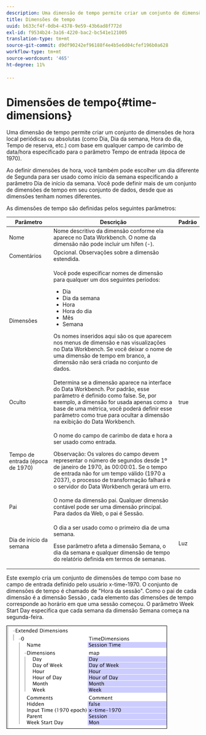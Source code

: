 ```yaml
---
description: Uma dimensão de tempo permite criar um conjunto de dimensões de hora local periódicas ou absolutas (como Dia, Dia da semana, Hora do dia, Tempo de reserva, etc.) com base em qualquer campo de carimbo de data/hora especificado para o parâmetro Tempo de entrada (época de 1970).
title: Dimensões de tempo
uuid: b633cf4f-0db4-4378-9e59-43b6ad8f772d
exl-id: f9534b24-3a16-4220-bac2-bc541e121005
translation-type: tm+mt
source-git-commit: d9df90242ef96188f4e4b5e6d04cfef196b0a628
workflow-type: tm+mt
source-wordcount: '465'
ht-degree: 11%

---
```


# Dimensões de tempo{#time-dimensions}

Uma dimensão de tempo permite criar um conjunto de dimensões de hora local periódicas ou absolutas (como Dia, Dia da semana, Hora do dia, Tempo de reserva, etc.) com base em qualquer campo de carimbo de data/hora especificado para o parâmetro Tempo de entrada (época de 1970).

Ao definir dimensões de hora, você também pode escolher um dia diferente de Segunda para ser usado como início da semana especificando a parâmetro Dia de início da semana. Você pode definir mais de um conjunto de dimensões de tempo em seu conjunto de dados, desde que as dimensões tenham nomes diferentes.

As dimensões de tempo são definidas pelos seguintes parâmetros:

<table id="table_9734F6CD7ABA4661A2F9A5FB948A7282"> 
 <thead> 
  <tr> 
   <th colname="col1" class="entry"> Parâmetro </th> 
   <th colname="col2" class="entry"> Descrição </th> 
   <th colname="col3" class="entry"> Padrão </th> 
  </tr> 
 </thead>
 <tbody> 
  <tr> 
   <td colname="col1"> Nome </td> 
   <td colname="col2"> Nome descritivo da dimensão conforme ela aparece no Data Workbench. O nome da dimensão não pode incluir um hífen (-). </td> 
   <td colname="col3"> </td> 
  </tr> 
  <tr> 
   <td colname="col1"> Comentários </td> 
   <td colname="col2"> Opcional. Observações sobre a dimensão estendida. </td> 
   <td colname="col3"> </td> 
  </tr> 
  <tr> 
   <td colname="col1"> Dimensões </td> 
   <td colname="col2"> <p>Você pode especificar nomes de dimensão para qualquer um dos seguintes períodos: </p> <p> 
     <ul id="ul_EB0837DD66BE4004A615A6029EEF4CD5"> 
      <li id="li_2E46E6DB004E443C8CC831DCEE743D60"> Dia </li> 
      <li id="li_F59A27779EBE4E2A84E0972EE8BCDFA7"> Dia da semana </li> 
      <li id="li_7D74CD547ED1449091EF7B2E0E8C46DE"> Hora </li> 
      <li id="li_706AF9D385CB44C098DEBACA3BA2CD4B"> Hora do dia </li> 
      <li id="li_76FBF69B25954885A0192D308A155E41"> Mês </li> 
      <li id="li_3C16955BE5C54291A25E25CD31259661"> Semana </li> 
     </ul> </p> <p> Os nomes inseridos aqui são os que aparecem nos menus de dimensão e nas visualizações no Data Workbench. Se você deixar o nome de uma dimensão de tempo em branco, a dimensão não será criada no conjunto de dados. </p> </td> 
   <td colname="col3"> </td> 
  </tr> 
  <tr> 
   <td colname="col1"> Oculto </td> 
   <td colname="col2"> Determina se a dimensão aparece na interface do Data Workbench. Por padrão, esse parâmetro é definido como false. Se, por exemplo, a dimensão for usada apenas como a base de uma métrica, você poderá definir esse parâmetro como true para ocultar a dimensão na exibição do Data Workbench. </td> 
   <td colname="col3"> true </td> 
  </tr> 
  <tr> 
   <td colname="col1"> Tempo de entrada (época de 1970) </td> 
   <td colname="col2"> <p>O nome do campo de carimbo de data e hora a ser usado como entrada. </p> <p> <p>Observação:  Os valores do campo devem representar o número de segundos desde 1º de janeiro de 1970, às 00:00:01. Se o tempo de entrada não for um tempo válido (1970 a 2037), o processo de transformação falhará e o servidor do Data Workbench gerará um erro. </p> </p> </td> 
   <td colname="col3"> </td> 
  </tr> 
  <tr> 
   <td colname="col1"> Pai </td> 
   <td colname="col2"> O nome da dimensão pai. Qualquer dimensão contável pode ser uma dimensão principal. Para dados da Web, o pai é Sessão. </td> 
   <td colname="col3"> </td> 
  </tr> 
  <tr> 
   <td colname="col1"> Dia de início da semana </td> 
   <td colname="col2"> <p>O dia a ser usado como o primeiro dia de uma semana. </p> <p> Esse parâmetro afeta a dimensão Semana, o dia da semana e qualquer dimensão de tempo do relatório definida em termos de semanas. </p> </td> 
   <td colname="col3"> Luz </td> 
  </tr> 
 </tbody> 
</table>

Este exemplo cria um conjunto de dimensões de tempo com base no campo de entrada definido pelo usuário x-time-1970. O conjunto de dimensões de tempo é chamado de &quot;Hora da sessão&quot;. Como o pai de cada dimensão é a dimensão Sessão , cada elemento das dimensões de tempo corresponde ao horário em que uma sessão começou. O parâmetro Week Start Day especifica que cada semana da dimensão Semana começa na segunda-feira.

![](assets/cfg_Transformation_Dim_TimeDim.png)
